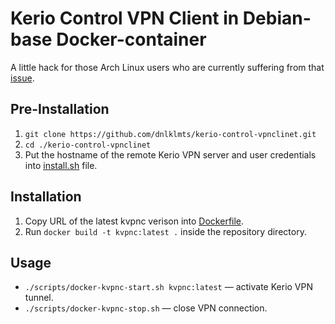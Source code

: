 # Kerio Control VPN Client in Debian-base Docker-container

A little hack for those Arch Linux users who are currently suffering from that [ issue](https://aur.archlinux.org/packages/kerio-control-vpnclient/#comment-719061).

## Pre-Installation

1. `git clone https://github.com/dnlklmts/kerio-control-vpnclinet.git`
2. `cd ./kerio-control-vpnclinet`
3. Put the hostname of the remote Kerio VPN server and user credentials into [install.sh](./scripts/install.sh) file.

## Installation

1. Copy URL of the latest kvpnc verison into [Dockerfile](./Dockerfile).
1. Run `docker build -t kvpnc:latest .` inside the repository directory.

## Usage

* `./scripts/docker-kvpnc-start.sh kvpnc:latest` —  activate Kerio VPN tunnel.
* `./scripts/docker-kvpnc-stop.sh` — close VPN connection.